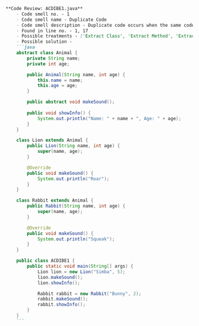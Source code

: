```markdown
**Code Review: ACDIBE1.java**
    - Code smell no. - 1
    - Code smell name - Duplicate Code
    - Code smell description - Duplicate code occurs when the same code structure or logic appears in multiple places, which can lead to inconsistencies and makes maintenance harder.
    - Found in line no. - 1, 17
    - Possible treatments - ['Extract Class', 'Extract Method', 'Extract Method & Pull Up Field', 'Pull Up Constructor Body', 'Form Template Method', 'Substitute Algorithm', 'Extract Superclass', 'Extract ClassConsolidate Conditional Expression and use Extract Method', 'Consolidate Duplicate Conditional Fragments']
    - Possible solution - 
    ```java
    abstract class Animal {
        private String name;
        private int age;

        public Animal(String name, int age) {
            this.name = name;
            this.age = age;
        }

        public abstract void makeSound();
        
        public void showInfo() {
            System.out.println("Name: " + name + ", Age: " + age);
        }
    }

    class Lion extends Animal {
        public Lion(String name, int age) {
            super(name, age);
        }

        @Override
        public void makeSound() {
            System.out.println("Roar");
        }
    }

    class Rabbit extends Animal {
        public Rabbit(String name, int age) {
            super(name, age);
        }

        @Override
        public void makeSound() {
            System.out.println("Squeak");
        }
    }

    public class ACDIBE1 {
        public static void main(String[] args) {
            Lion lion = new Lion("Simba", 5);
            lion.makeSound();
            lion.showInfo();

            Rabbit rabbit = new Rabbit("Bunny", 2);
            rabbit.makeSound();
            rabbit.showInfo();
        }
    }
    ```
```